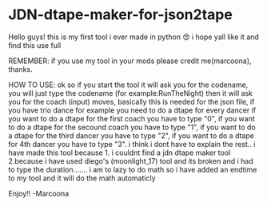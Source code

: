 # JDN-dtape-maker-for-json2tape
Hello guys! this is my first tool i ever made in python 😍
i hope yall like it and find this use full

REMEMBER: if you use my tool in your mods please credit me(marcoona), thanks.

HOW TO USE:
ok so if you start the tool it will ask you for the codename, you will just type the codename (for example:RunTheNight)
then it will ask you for the coach (input) moves, basically this is needed for the json file, if you have trio dance for example you need to do a dtape for every dancer
if you want to do a dtape for the first coach you have to type "0", if you want to do a dtape for the secound coach you have to type "1", if you want to do a dtape for the third dancer you have to type "2", if you want to do a dtape for 4th dancer you have to type "3".
i think i dont have to explain the rest..
i have made this tool because 1. i couldnt find a jdn dtape maker tool 2.because i have used diego's (moonlight_17) tool and its broken and i had to type the 
duration....... i am to lazy to do math so i have added an endtime to my tool and it will do the math automaticly

Enjoy!!                                                                                                                                                         -Marcoona
